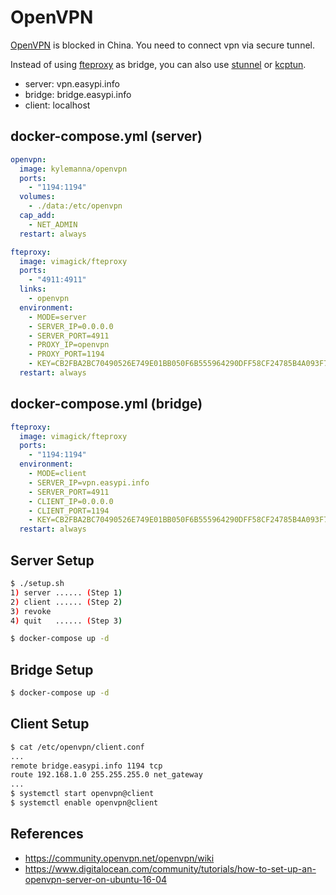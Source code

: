 OpenVPN
=======

[OpenVPN][1] is blocked in China. You need to connect vpn via secure tunnel.

Instead of using [fteproxy][2] as bridge, you can also use [stunnel][3] or [kcptun][4].

- server: vpn.easypi.info
- bridge: bridge.easypi.info
- client: localhost

## docker-compose.yml (server)

```yaml
openvpn:
  image: kylemanna/openvpn
  ports:
    - "1194:1194"
  volumes:
    - ./data:/etc/openvpn
  cap_add:
    - NET_ADMIN
  restart: always

fteproxy:
  image: vimagick/fteproxy
  ports:
    - "4911:4911"
  links:
    - openvpn
  environment:
    - MODE=server
    - SERVER_IP=0.0.0.0
    - SERVER_PORT=4911
    - PROXY_IP=openvpn
    - PROXY_PORT=1194
    - KEY=CB2FBA2BC70490526E749E01BB050F6B555964290DFF58CF24785B4A093F7B18
  restart: always
```

## docker-compose.yml (bridge)

```yaml
fteproxy:
  image: vimagick/fteproxy
  ports:
    - "1194:1194"
  environment:
    - MODE=client
    - SERVER_IP=vpn.easypi.info
    - SERVER_PORT=4911
    - CLIENT_IP=0.0.0.0
    - CLIENT_PORT=1194
    - KEY=CB2FBA2BC70490526E749E01BB050F6B555964290DFF58CF24785B4A093F7B18
  restart: always
```

## Server Setup

```bash
$ ./setup.sh
1) server ...... (Step 1)
2) client ...... (Step 2)
3) revoke
4) quit   ...... (Step 3)

$ docker-compose up -d
```

## Bridge Setup

```bash
$ docker-compose up -d
```

## Client Setup

```bash
$ cat /etc/openvpn/client.conf
...
remote bridge.easypi.info 1194 tcp
route 192.168.1.0 255.255.255.0 net_gateway
...
$ systemctl start openvpn@client
$ systemctl enable openvpn@client
```

## References

- <https://community.openvpn.net/openvpn/wiki>
- <https://www.digitalocean.com/community/tutorials/how-to-set-up-an-openvpn-server-on-ubuntu-16-04>

[1]: https://openvpn.net/index.php/open-source.html
[2]: https://github.com/vimagick/dockerfiles/tree/master/fteproxy
[3]: https://github.com/vimagick/dockerfiles/tree/master/stunnel
[4]: https://github.com/vimagick/dockerfiles/tree/master/kcptun

